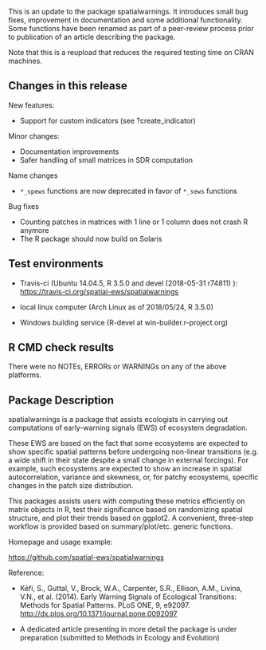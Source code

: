 
This is an update to the package spatialwarnings. It introduces small bug
fixes, improvement in documentation and some additional functionality.
Some functions have been renamed as part of a peer-review process
prior to publication of an article describing the package.

Note that this is a reupload that reduces the required testing time on
CRAN machines.

## Changes in this release

New features:
  * Support for custom indicators (see ?create_indicator)

Minor changes:
  * Documentation improvements
  * Safer handling of small matrices in SDR computation

Name changes
  * `*_spews` functions are now deprecated in favor of `*_sews` functions

Bug fixes
  * Counting patches in matrices with 1 line or 1 column
    does not crash R anymore
  * The R package should now build on Solaris

## Test environments

 - Travis-ci (Ubuntu 14.04.5, R 3.5.0 and devel (2018-05-31 r74811) ):
  https://travis-ci.org/spatial-ews/spatialwarnings

 - local linux computer (Arch Linux as of 2018/05/24, R 3.5.0)

 - Windows building service (R-devel at win-builder.r-project.org)

## R CMD check results

There were no NOTEs, ERRORs or WARNINGs on any of the above platforms.


## Package Description

spatialwarnings is a package that assists ecologists in carrying out
computations of early-warning signals (EWS) of ecosystem degradation.

These EWS are based on the fact that some ecosystems are expected to
show specific spatial patterns before undergoing non-linear transitions (e.g.
a wide shift in their state despite a small change in external forcings).
For example, such ecosystems are expected to show an increase in spatial
autocorrelation, variance and skewness, or, for patchy ecosystems,
specific changes in the patch size distribution.

This packages assists users with computing these metrics efficiently on matrix
objects in R, test their significance based on randomizing spatial structure,
and plot their trends based on ggplot2. A convenient, three-step
workflow is provided based on summary/plot/etc. generic functions.

Homepage and usage example:

  https://github.com/spatial-ews/spatialwarnings

Reference:

  * Kéfi, S., Guttal, V., Brock, W.A., Carpenter, S.R., Ellison, A.M., Livina,
    V.N., et al. (2014). Early Warning Signals of Ecological Transitions:
    Methods for Spatial Patterns. PLoS ONE, 9, e92097.
    http://dx.plos.org/10.1371/journal.pone.0092097

  * A dedicated article presenting in more detail the package is under
    preparation (submitted to Methods in Ecology and Evolution)

